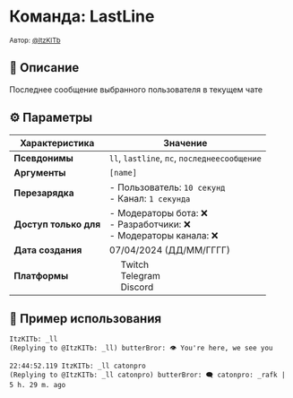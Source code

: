 # Команда: LastLine  
<sup>Автор: [@ItzKITb](twitch.tv/itzkitb)</sup>  

## 📝 Описание  
Последнее сообщение выбранного пользователя в текущем чате  

## ⚙️ Параметры  
| Характеристика        | Значение                     |  
|-----------------------|------------------------------|  
| **Псевдонимы**        | `ll`, `lastline`, `пс`, `последнеесообщение` |  
| **Аргументы**         | `[name]` |  
| **Перезарядка**       | - Пользователь: `10 секунд`<br>- Канал: `1 секунда` |  
| **Доступ только для** | - Модераторы бота: ❌<br>- Разработчики: ❌<br>- Модераторы канала: ❌ |  
| **Дата создания**     | 07/04/2024 (ДД/ММ/ГГГГ)      |  
| **Платформы**         | <img src="https://upload.wikimedia.org/wikipedia/commons/thumb/c/ce/Twitch_logo_2019.svg/512px-Twitch_logo_2019.svg.png" width="16"> Twitch<br><img src="https://upload.wikimedia.org/wikipedia/commons/thumb/8/83/Telegram_2019_Logo.svg/512px-Telegram_2019_Logo.svg.png" width="16"> Telegram<br><img src="https://upload.wikimedia.org/wikipedia/ru/thumb/b/b7/Discord_logo_svg.svg/675px-Discord_logo_svg.svg.png" width="16"> Discord |

## 💬 Пример использования  
```
ItzKITЬ: _ll 
(Replying to @ItzKITЬ: _ll) butterBror: 👁️ You're here, we see you 

22:44:52.119 ItzKITЬ: _ll catonpro 
(Replying to @ItzKITЬ: _ll catonpro) butterBror: 🗨️ catonpro: _rafk | 5 h. 29 m. ago 
```